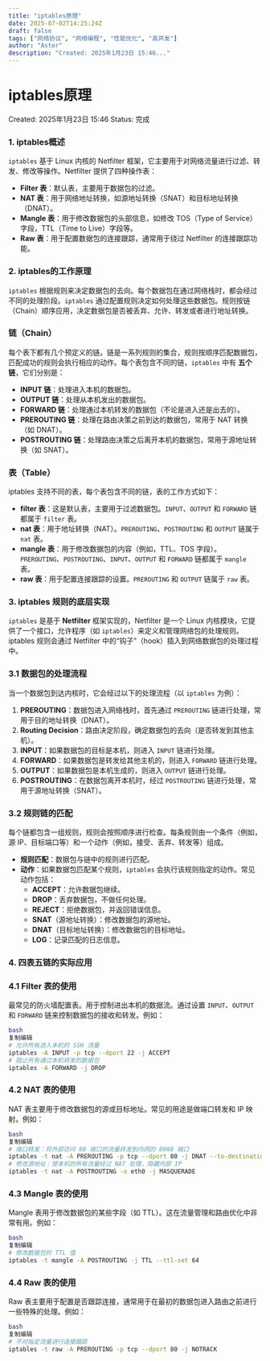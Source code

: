 ```yaml
---
title: "iptables原理"
date: 2025-07-02T14:25:24Z
draft: false
tags: ["网络协议", "网络编程", "性能优化", "高并发"]
author: "Aster"
description: "Created: 2025年1月23日 15:46..."
---
```


# iptables原理

Created: 2025年1月23日 15:46
Status: 完成

### 1. **iptables概述**

`iptables` 基于 Linux 内核的 Netfilter 框架，它主要用于对网络流量进行过滤、转发、修改等操作。Netfilter 提供了四种操作表：

- **Filter 表**：默认表，主要用于数据包的过滤。
- **NAT 表**：用于网络地址转换，如源地址转换（SNAT）和目标地址转换（DNAT）。
- **Mangle 表**：用于修改数据包的头部信息，如修改 TOS（Type of Service）字段，TTL（Time to Live）字段等。
- **Raw 表**：用于配置数据包的连接跟踪，通常用于绕过 Netfilter 的连接跟踪功能。

### 2. **iptables的工作原理**

`iptables` 根据规则来决定数据包的去向。每个数据包在通过网络栈时，都会经过不同的处理阶段。`iptables` 通过配置规则决定如何处理这些数据包。规则按链（Chain）顺序应用，决定数据包是否被丢弃、允许、转发或者进行地址转换。

### **链（Chain）**

每个表下都有几个预定义的链。链是一系列规则的集合，规则按顺序匹配数据包，匹配成功的规则会执行相应的动作。每个表包含不同的链，`iptables` 中有 **五个链**，它们分别是：

- **INPUT 链**：处理进入本机的数据包。
- **OUTPUT 链**：处理从本机发出的数据包。
- **FORWARD 链**：处理通过本机转发的数据包（不论是进入还是出去的）。
- **PREROUTING 链**：处理在路由决策之前到达的数据包，常用于 NAT 转换（如 DNAT）。
- **POSTROUTING 链**：处理路由决策之后离开本机的数据包，常用于源地址转换（如 SNAT）。

### **表（Table）**

iptables 支持不同的表，每个表包含不同的链，表的工作方式如下：

- **filter 表**：这是默认表，主要用于过滤数据包。`INPUT`、`OUTPUT` 和 `FORWARD` 链都属于 `filter` 表。
- **nat 表**：用于地址转换（NAT）。`PREROUTING`、`POSTROUTING` 和 `OUTPUT` 链属于 `nat` 表。
- **mangle 表**：用于修改数据包的内容（例如，TTL、TOS 字段）。`PREROUTING`、`POSTROUTING`、`INPUT`、`OUTPUT` 和 `FORWARD` 链都属于 `mangle` 表。
- **raw 表**：用于配置连接跟踪的设置。`PREROUTING` 和 `OUTPUT` 链属于 `raw` 表。

### 3. **iptables 规则的底层实现**

`iptables` 是基于 **Netfilter** 框架实现的，Netfilter 是一个 Linux 内核模块，它提供了一个接口，允许程序（如 `iptables`）来定义和管理网络包的处理规则。iptables 规则会通过 Netfilter 中的“钩子”（hook）插入到网络数据包的处理过程中。

### 3.1 **数据包的处理流程**

当一个数据包到达内核时，它会经过以下的处理流程（以 `iptables` 为例）：

1. **PREROUTING**：数据包进入网络栈时，首先通过 `PREROUTING` 链进行处理，常用于目的地址转换（DNAT）。
2. **Routing Decision**：路由决定阶段，确定数据包的去向（是否转发到其他主机）。
3. **INPUT**：如果数据包的目标是本机，则进入 `INPUT` 链进行处理。
4. **FORWARD**：如果数据包是转发给其他主机的，则进入 `FORWARD` 链进行处理。
5. **OUTPUT**：如果数据包是本机生成的，则进入 `OUTPUT` 链进行处理。
6. **POSTROUTING**：在数据包离开本机时，经过 `POSTROUTING` 链进行处理，常用于源地址转换（SNAT）。

### 3.2 **规则链的匹配**

每个链都包含一组规则，规则会按照顺序进行检查。每条规则由一个条件（例如，源 IP、目标端口等）和一个动作（例如，接受、丢弃、转发等）组成。

- **规则匹配**：数据包与链中的规则进行匹配。
- **动作**：如果数据包匹配某个规则，`iptables` 会执行该规则指定的动作。常见动作包括：
    - **ACCEPT**：允许数据包继续。
    - **DROP**：丢弃数据包，不做任何处理。
    - **REJECT**：拒绝数据包，并返回错误信息。
    - **SNAT**（源地址转换）：修改数据包的源地址。
    - **DNAT**（目标地址转换）：修改数据包的目标地址。
    - **LOG**：记录匹配的日志信息。

### 4. **四表五链的实际应用**

### 4.1 **Filter 表的使用**

最常见的防火墙配置表。用于控制进出本机的数据流。通过设置 `INPUT`、`OUTPUT` 和 `FORWARD` 链来控制数据包的接收和转发。例如：

```bash
bash
复制编辑
# 允许所有进入本机的 SSH 流量
iptables -A INPUT -p tcp --dport 22 -j ACCEPT
# 阻止所有通过本机转发的数据包
iptables -A FORWARD -j DROP

```

### 4.2 **NAT 表的使用**

NAT 表主要用于修改数据包的源或目标地址。常见的用途是做端口转发和 IP 映射。例如：

```bash
bash
复制编辑
# 端口转发：将外部访问 80 端口的流量转发到内网的 8080 端口
iptables -t nat -A PREROUTING -p tcp --dport 80 -j DNAT --to-destination 192.168.1.100:8080
# 修改源地址：使本机的所有流量经过 NAT 处理，隐藏内部 IP
iptables -t nat -A POSTROUTING -o eth0 -j MASQUERADE

```

### 4.3 **Mangle 表的使用**

Mangle 表用于修改数据包的某些字段（如 TTL）。这在流量管理和路由优化中非常有用。例如：

```bash
bash
复制编辑
# 修改数据包的 TTL 值
iptables -t mangle -A POSTROUTING -j TTL --ttl-set 64

```

### 4.4 **Raw 表的使用**

Raw 表主要用于配置是否跟踪连接，通常用于在最初的数据包进入路由之前进行一些特殊的处理。例如：

```bash
bash
复制编辑
# 不对指定流量进行连接跟踪
iptables -t raw -A PREROUTING -p tcp --dport 80 -j NOTRACK

```
